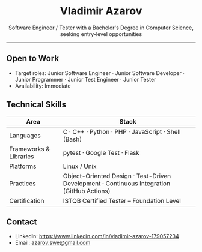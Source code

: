 <!-- GitHub Profile README – Vladimir Azarov -->

<h1 align="center">Vladimir Azarov</h1>

<p align="center">
Software Engineer / Tester with a Bachelor's Degree in Computer Science, seeking entry-level opportunities
</p>

---

## Open to Work
- Target roles: Junior Software Engineer · Junior Software Developer · Junior Programmer · Junior Test Engineer · Junior Tester  
- Availability: Immediate  

## Technical Skills
| Area | Stack |
| --- | --- |
| Languages | C · C++ · Python · PHP · JavaScript · Shell (Bash) |
| Frameworks & Libraries | pytest · Google Test · Flask |
| Platforms | Linux / Unix |
| Practices | Object-Oriented Design · Test-Driven Development · Continuous Integration (GitHub Actions) |
| Certification | ISTQB Certified Tester – Foundation Level |

## Contact
- LinkedIn: https://www.linkedin.com/in/vladimir-azarov-179057234  
- Email: azarov.swe@gmail.com

